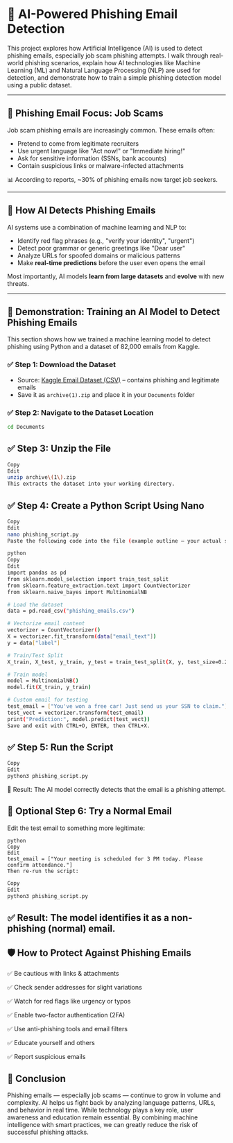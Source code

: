 # 🧠 AI-Powered Phishing Email Detection

This project explores how Artificial Intelligence (AI) is used to detect phishing emails, especially job scam phishing attempts. I walk through real-world phishing scenarios, explain how AI technologies like Machine Learning (ML) and Natural Language Processing (NLP) are used for detection, and demonstrate how to train a simple phishing detection model using a public dataset.

---

## 🎯 Phishing Email Focus: Job Scams

Job scam phishing emails are increasingly common. These emails often:

- Pretend to come from legitimate recruiters
- Use urgent language like "Act now!" or "Immediate hiring!"
- Ask for sensitive information (SSNs, bank accounts)
- Contain suspicious links or malware-infected attachments

📊 According to reports, ~30% of phishing emails now target job seekers.

---

## 🤖 How AI Detects Phishing Emails

AI systems use a combination of machine learning and NLP to:

- Identify red flag phrases (e.g., "verify your identity", "urgent")
- Detect poor grammar or generic greetings like "Dear user"
- Analyze URLs for spoofed domains or malicious patterns
- Make **real-time predictions** before the user even opens the email

Most importantly, AI models **learn from large datasets** and **evolve** with new threats.

---

## 🧪 Demonstration: Training an AI Model to Detect Phishing Emails

This section shows how we trained a machine learning model to detect phishing using Python and a dataset of 82,000 emails from Kaggle.

### ✅ Step 1: Download the Dataset

- Source: [Kaggle Email Dataset (CSV)](https://kaggle.com) – contains phishing and legitimate emails
- Save it as `archive(1).zip` and place it in your `Documents` folder

### ✅ Step 2: Navigate to the Dataset Location

```bash
cd Documents

```

## ✅ Step 3: Unzip the File
``` bash
Copy
Edit
unzip archive\(1\).zip
This extracts the dataset into your working directory.

```

## ✅ Step 4: Create a Python Script Using Nano

``` bash
Copy
Edit
nano phishing_script.py
Paste the following code into the file (example outline — your actual script may vary):

python
Copy
Edit
import pandas as pd
from sklearn.model_selection import train_test_split
from sklearn.feature_extraction.text import CountVectorizer
from sklearn.naive_bayes import MultinomialNB

# Load the dataset
data = pd.read_csv("phishing_emails.csv")

# Vectorize email content
vectorizer = CountVectorizer()
X = vectorizer.fit_transform(data["email_text"])
y = data["label"]

# Train/Test Split
X_train, X_test, y_train, y_test = train_test_split(X, y, test_size=0.2)

# Train model
model = MultinomialNB()
model.fit(X_train, y_train)

# Custom email for testing
test_email = ["You've won a free car! Just send us your SSN to claim."]
test_vect = vectorizer.transform(test_email)
print("Prediction:", model.predict(test_vect))
Save and exit with CTRL+O, ENTER, then CTRL+X.

```

## ✅ Step 5: Run the Script

``` bash
Copy
Edit
python3 phishing_script.py

```
🎯 Result: The AI model correctly detects that the email is a phishing attempt.


## 🔁 Optional Step 6: Try a Normal Email
Edit the test email to something more legitimate:

``` 
python
Copy
Edit
test_email = ["Your meeting is scheduled for 3 PM today. Please confirm attendance."]
Then re-run the script:
```

``` bash
Copy
Edit
python3 phishing_script.py

``` 
## ✅ Result: The model identifies it as a non-phishing (normal) email.

## 🛡️ How to Protect Against Phishing Emails
✅ Be cautious with links & attachments

✅ Check sender addresses for slight variations

✅ Watch for red flags like urgency or typos

✅ Enable two-factor authentication (2FA)

✅ Use anti-phishing tools and email filters

✅ Educate yourself and others

✅ Report suspicious emails

## 📌 Conclusion
Phishing emails — especially job scams — continue to grow in volume and complexity. AI helps us fight back by analyzing language patterns, URLs, and behavior in real time. While technology plays a key role, user awareness and education remain essential. By combining machine intelligence with smart practices, we can greatly reduce the risk of successful phishing attacks.
